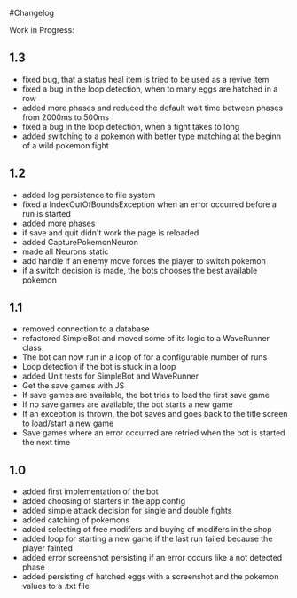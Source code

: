 #Changelog

Work in Progress:

## 1.3
- fixed bug, that a status heal item is tried to be used as a revive item
- fixed a bug in the loop detection, when to many eggs are hatched in a row
- added more phases and reduced the default wait time between phases from 2000ms to 500ms
- fixed a bug in the loop detection, when a fight takes to long
- added switching to a pokemon with better type matching at the beginn of a wild pokemon fight

## 1.2
- added log persistence to file system
- fixed a IndexOutOfBoundsException when an error occurred before a run is started
- added more phases
- if save and quit didn't work the page is reloaded
- added CapturePokemonNeuron
- made all Neurons static
- add handle if an enemy move forces the player to switch pokemon
- if a switch decision is made, the bots chooses the best available pokemon

## 1.1
- removed connection to a database
- refactored SimpleBot and moved some of its logic to a WaveRunner class
- The bot can now run in a loop of for a configurable number of runs
- Loop detection if the bot is stuck in a loop
- added Unit tests for SimpleBot and WaveRunner
- Get the save games with JS
- If save games are available, the bot tries to load the first save game
- If no save games are available, the bot starts a new game
- If an exception is thrown, the bot saves and goes back to the title screen to load/start a new game
- Save games where an error occurred are retried when the bot is started the next time

## 1.0
- added first implementation of the bot
- added choosing of starters in the app config
- added simple attack decision for single and double fights
- added catching of pokemons
- added selecting of free modifers and buying of modifers in the shop
- added loop for starting a new game if the last run failed because the player fainted
- added error screenshot persisting if an error occurs like a not detected phase
- added persisting of hatched eggs with a screenshot and the pokemon values to a .txt file